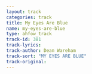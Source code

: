 ```yaml
---
layout: track
categories: track
title: My Eyes Are Blue
name: my-eyes-are-blue
type: ahfow_track
track-id: 381
track-lyrics: 
track-author: Dean Wareham
track-sort: "MY EYES ARE BLUE"
track-original: 
---
```

